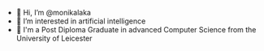 - 👋 Hi, I’m @monikalaka
- 👀 I’m interested in artificial intelligence 
- 🌱 I'm a Post Diploma Graduate in advanced Computer Science from the University of Leicester

<!---
monikalaka/monikalaka is a ✨ special ✨ repository because its `README.md` (this file) appears on your GitHub profile.
You can click the Preview link to take a look at your changes.
--->
